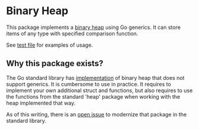 # Binary Heap 

This package implements a [binary heap](https://en.wikipedia.org/wiki/Binary_heap) using Go generics. It can store items of any type with specified comparison function.

See [test file](heap_test.go) for examples of usage.

## Why this package exists?

The Go standard library has [implementation](https://pkg.go.dev/container/heap) of binary heap that does not support generics. It is cumbersome to use in practice. It requires to implement your own additional struct and functions, but also requires to use the functions from the standard 'heap' package when working with the heap implemented that way.

As of this writing, there is an [open issue](https://github.com/golang/go/issues/47632) to modernize that package in the standard library.


